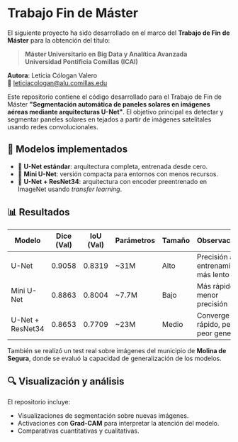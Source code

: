 # Trabajo Fin de Máster

El siguiente proyecto ha sido desarrollado en el marco del **Trabajo de Fin de Máster** para la obtención del título:

> **Máster Universitario en Big Data y Analítica Avanzada**  
> **Universidad Pontificia Comillas (ICAI)**

**Autora**: Leticia Cólogan Valero  
📧 leticiacologan@alu.comillas.edu

Este repositorio contiene el código desarrollado para el Trabajo de Fin de Máster **"Segmentación automática de paneles solares en imágenes aéreas mediante arquitecturas U-Net"**. El objetivo principal es detectar y segmentar paneles solares en tejados a partir de imágenes satelitales usando redes convolucionales.

## 🧠 Modelos implementados

- 🔹 **U-Net estándar**: arquitectura completa, entrenada desde cero.
- 🔸 **Mini U-Net**: versión compacta para entornos con menos recursos.
- 🧩 **U-Net + ResNet34**: arquitectura con encoder preentrenado en ImageNet usando _transfer learning_.

## 📊 Resultados

| Modelo              | Dice (Val) | IoU (Val) | Parámetros | Tamaño | Observaciones |
|---------------------|------------|-----------|------------|--------|----------------|
| U-Net               | 0.9058     | 0.8319    | ~31M       | Alto   | Precisión alta, entrenamiento más lento |
| Mini U-Net          | 0.8863     | 0.8004    | ~7.7M      | Bajo   | Más rápido, menor precisión |
| U-Net + ResNet34    | 0.8653     | 0.7709    | ~23M       | Medio  | Converge rápido, pero peor generaliza |

También se realizó un test real sobre imágenes del municipio de **Molina de Segura**, donde se evaluó la capacidad de generalización de los modelos.

## 🔍 Visualización y análisis

El repositorio incluye:
- Visualizaciones de segmentación sobre nuevas imágenes.
- Activaciones con **Grad-CAM** para interpretar la atención del modelo.
- Comparativas cuantitativas y cualitativas.
